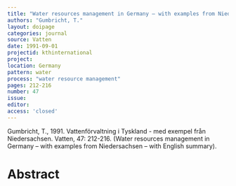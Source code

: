 ```yaml
---
title: "Water resources management in Germany – with examples from Niedersachsen."
authors: "Gumbricht, T."
layout: doipage
categories: journal
source: Vatten
date: 1991-09-01
projectid: kthinternational
project:
location: Germany
pattern: water
process: "water resource management"
pages: 212-216
number: 47
issue:
editor:
access: 'closed'
---
```


Gumbricht, T., 1991. Vattenförvaltning i Tyskland - med exempel från Niedersachsen. Vatten, 47: 212-216. (Water resources management in Germany – with examples from Niedersachsen – with English summary).

<h1 class='foot-description'>Abstract</h1>
